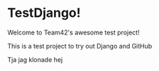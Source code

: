 TestDjango!
==========

Welcome to Team42's awesome test project!

This is a test project to try out Django and GitHub

Tja jag klonade hej
